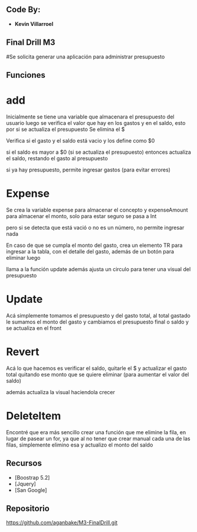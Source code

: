 ## Code By:

- **Kevin Villarroel**

## Final Drill M3

#Se solicita generar una aplicación para administrar presupuesto

## Funciones

# add

Inicialmente se tiene una variable que almacenara el presupuesto del usuario
luego se verifica el valor que hay en los gastos y en el saldo, esto por si se actualiza el presupuesto
Se elimina el $

Verifica si el gasto y el saldo está vacio y los define como $0

si el saldo es mayor a $0 (si se actualiza el presupuesto) entonces actualiza el saldo, restando el gasto al presupuesto

si ya hay presupuesto, permite ingresar gastos (para evitar errores)

# Expense

Se crea la variable expense para almacenar el concepto y expenseAmount para almacenar el monto, solo para estar seguro se pasa a Int

pero si se detecta que está vació o no es un número, no permite ingresar nada

En caso de que se cumpla el monto del gasto, crea un elemento TR para ingresar a la tabla, con el detalle del gasto, además de un botón para eliminar luego

llama a la función update además ajusta un circulo para tener una visual del presupuesto

# Update

Acá simplemente tomamos el presupuesto y del gasto total, al total gastado le sumamos el monto del gasto y cambiamos el presupuesto final o saldo y se actualiza en el front

# Revert

Acá lo que hacemos es verificar el saldo, quitarle el $ y actualizar el gasto total quitando ese monto que se quiere eliminar (para aumentar el valor del saldo)

además actualiza la visual haciendola crecer

# DeleteItem

Encontré que era más sencillo crear una función que me elimine la fila, en lugar de pasear un for, ya que al no tener que crear manual cada una de las filas, simplemente elimino esa y actualizo el monto del saldo

## Recursos

- [Boostrap 5.2]
- [Jquery]
- [San Google]

## Repositorio

https://github.com/aganbake/M3-FinalDrill.git
